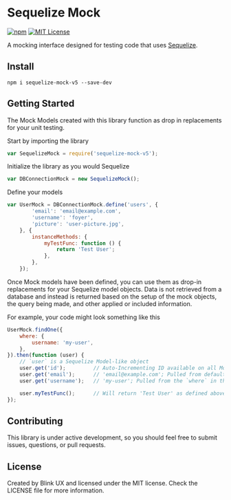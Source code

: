 # Sequelize Mock
[![npm](https://img.shields.io/npm/v/sequelize-mock-v5.svg)](https://www.npmjs.com/package/sequelize-mock-v5) [![MIT License](https://img.shields.io/github/license/Foyer-Inc/sequelize-mock.svg)](https://github.com/Foyer-Inc/sequelize-mock)

A mocking interface designed for testing code that uses [Sequelize](http://sequelizejs.com).

## Install

```
npm i sequelize-mock-v5 --save-dev
```

## Getting Started

The Mock Models created with this library function as drop in replacements for your unit testing.

Start by importing the library

```javascript
var SequelizeMock = require('sequelize-mock-v5');
```

Initialize the library as you would Sequelize

```javascript
var DBConnectionMock = new SequelizeMock();
```

Define your models

```javascript
var UserMock = DBConnectionMock.define('users', {
		'email': 'email@example.com',
		'username': 'foyer',
		'picture': 'user-picture.jpg',
	}, {
		instanceMethods: {
			myTestFunc: function () {
				return 'Test User';
			},
		},
	});
```

Once Mock models have been defined, you can use them as drop-in replacements for your Sequelize model objects. Data is not retrieved from a database and instead is returned based on the setup of the mock objects, the query being made, and other applied or included information.

For example, your code might look something like this

```javascript
UserMock.findOne({
	where: {
		username: 'my-user',
	},
}).then(function (user) {
	// `user` is a Sequelize Model-like object
	user.get('id');         // Auto-Incrementing ID available on all Models
	user.get('email');      // 'email@example.com'; Pulled from default values
	user.get('username');   // 'my-user'; Pulled from the `where` in the query

	user.myTestFunc();      // Will return 'Test User' as defined above
});
```

## Contributing

This library is under active development, so you should feel free to submit issues, questions, or pull requests.

## License

Created by Blink UX and licensed under the MIT license. Check the LICENSE file for more information.
